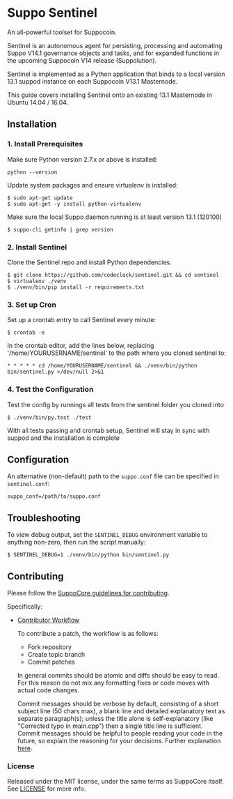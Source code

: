 # Suppo Sentinel

An all-powerful toolset for Suppocoin.


Sentinel is an autonomous agent for persisting, processing and automating Suppo V14.1 governance objects and tasks, and for expanded functions in the upcoming Suppocoin V14 release (Suppolution).

Sentinel is implemented as a Python application that binds to a local version 13.1 suppod instance on each Suppocoin V13.1 Masternode.

This guide covers installing Sentinel onto an existing 13.1 Masternode in Ubuntu 14.04 / 16.04.

## Installation

### 1. Install Prerequisites

Make sure Python version 2.7.x or above is installed:

    python --version

Update system packages and ensure virtualenv is installed:

    $ sudo apt-get update
    $ sudo apt-get -y install python-virtualenv

Make sure the local Suppo daemon running is at least version 13.1 (120100)

    $ suppo-cli getinfo | grep version

### 2. Install Sentinel

Clone the Sentinel repo and install Python dependencies.

    $ git clone https://github.com/codeclock/sentinel.git && cd sentinel
    $ virtualenv ./venv
    $ ./venv/bin/pip install -r requirements.txt

### 3. Set up Cron

Set up a crontab entry to call Sentinel every minute:

    $ crontab -e

In the crontab editor, add the lines below, replacing '/home/YOURUSERNAME/sentinel' to the path where you cloned sentinel to:

    * * * * * cd /home/YOURUSERNAME/sentinel && ./venv/bin/python bin/sentinel.py >/dev/null 2>&1

### 4. Test the Configuration

Test the config by runnings all tests from the sentinel folder you cloned into

    $ ./venv/bin/py.test ./test

With all tests passing and crontab setup, Sentinel will stay in sync with suppod and the installation is complete

## Configuration

An alternative (non-default) path to the `suppo.conf` file can be specified in `sentinel.conf`:

    suppo_conf=/path/to/suppo.conf

## Troubleshooting

To view debug output, set the `SENTINEL_DEBUG` environment variable to anything non-zero, then run the script manually:

    $ SENTINEL_DEBUG=1 ./venv/bin/python bin/sentinel.py

## Contributing

Please follow the [SuppoCore guidelines for contributing](https://github.com/codeclock/sc/blob/v0.12.1.x/CONTRIBUTING.md).

Specifically:

* [Contributor Workflow](https://github.com/codeclock/sc/blob/v0.12.1.x/CONTRIBUTING.md#contributor-workflow)

    To contribute a patch, the workflow is as follows:

    * Fork repository
    * Create topic branch
    * Commit patches

    In general commits should be atomic and diffs should be easy to read. For this reason do not mix any formatting fixes or code moves with actual code changes.

    Commit messages should be verbose by default, consisting of a short subject line (50 chars max), a blank line and detailed explanatory text as separate paragraph(s); unless the title alone is self-explanatory (like "Corrected typo in main.cpp") then a single title line is sufficient. Commit messages should be helpful to people reading your code in the future, so explain the reasoning for your decisions. Further explanation [here](http://chris.beams.io/posts/git-commit/).

### License

Released under the MIT license, under the same terms as SuppoCore itself. See [LICENSE](LICENSE) for more info.
